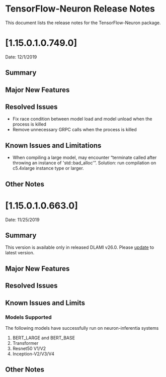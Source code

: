 # TensorFlow-Neuron Release Notes

This document lists the release notes for the TensorFlow-Neuron package.

# [1.15.0.1.0.749.0]

Date: 12/1/2019

## Summary

## Major New Features

## Resolved Issues

* Fix race condition between model load and model unload when the process is killed
* Remove unnecessary GRPC calls when the process is killed

## Known Issues and Limitations

* When compiling a large model, may encounter “terminate called after throwing an instance of 'std::bad_alloc'”. Solution: run compilation on c5.4xlarge instance type or larger.

## Other Notes



# [1.15.0.1.0.663.0]

Date:  11/25/2019

## Summary

This version is available only in released DLAMI v26.0. Please [update](./dlami-release-notes.md#known-issues) to latest version.

## Major New Features

## Resolved Issues

## Known Issues and Limits

### Models Supported

The following models have successfully run on neuron-inferentia systems

1. BERT_LARGE and BERT_BASE
2. Transformer
3. Resnet50 V1/V2
4. Inception-V2/V3/V4

## Other Notes
